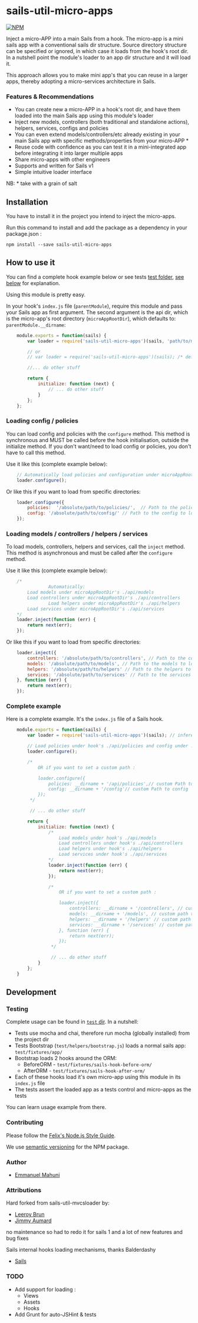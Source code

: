  # sails-util-micro-apps

[![NPM](https://nodei.co/npm/sails-util-micro-apps.png?downloads=true&downloadRank=true&stars=true)](https://nodei.co/npm/sails-util-micro-apps/)

Inject a micro-APP into a main Sails from a hook. The micro-app is a mini sails app with a conventional sails dir structure. Source directory structure can be specified or ignored, in which case it loads from the hook's root dir. In a nutshell point the module's loader to an app dir structure and it will load it.

This approach allows you to make mini app's that you can reuse in a larger apps, thereby adopting a micro-services architecture in Sails.

### Features & Recommendations
- You can create new a micro-APP in a hook's root dir, and have them loaded into the main Sails app using this module's loader
- Inject new models, controllers (both traditional and standalone actions), helpers, services, configs and policies
- You can even extend models/controllers/etc already existing in your main Sails app with specific methods/properties from your micro-APP *
- Reuse code with confidence as you can test it in a mini-integrated app before integrating it into larger multiple apps
- Share micro-apps with other engineers
- Supports and written for Sails v1
- Simple intuitive loader interface

NB: * take with a grain of salt

## Installation

You have to install it in the project you intend to inject the micro-apps.

Run this command to install and add the package as a dependency in your package.json :

```cli
npm install --save sails-util-micro-apps
```

## How to use it

You can find a complete hook example below or see tests [test folder](https://github.com/emahuni/sails-util-micro-apps/tree/master/test), [see below](#testing) for explanation.

Using this module is pretty easy.

In your hook's `index.js` file (`parentModule`), require this module and pass your Sails app as first argument. The second argument is the api dir, which is the micro-app's root directory (`microAppRootDir`), which defaults to: `parentModule.__dirname`:
```js
    module.exports = function(sails) {
        var loader = require('sails-util-micro-apps')(sails, 'path/to/micro-app/rootdir/');

        // or
        // var loader = require('sails-util-micro-apps')(sails); /* defaults to this __dirname */

        //... do other stuff

        return {
            initialize: function (next) {
                // ... do other stuff
            }
        };
    };
```

### Loading config / policies

You can load config and policies with the `configure` method.
This method is synchronous and MUST be called before the hook initialisation, outside the initialize method.
If you don't want/need to load config or policies, you don't have to call this method.

Use it like this (complete example below):
```js
    // Automatically load policies and configuration under microAppRootDir's (see above for definition) ./api/policies and ./config/
    loader.configure();
```
Or like this if you want to load from specific directories:
```js
    loader.configure({
        policies:  '/absolute/path/to/policies/',  // Path to the policies to load, it must be absolute
        config: '/absolute/path/to/config/' // Path to the config to load, it must be absolute
    });
```

### Loading models / controllers / helpers / services

To load models, controllers, helpers and services, call the `inject` method.
This method is asynchronous and must be called after the `configure` method.

Use it like this (complete example below):
```js
    /*
				Automatically:
        Load models under microAppRootDir's ./api/models
        Load controllers under microAppRootDir's ./api/controllers
				Load helpers under microAppRootDir's ./api/helpers
        Load services under microAppRootDir's ./api/services
    */
    loader.inject(function (err) {
        return next(err);
    });
```
Or like this if you want to load from specific directories:
```js
    loader.inject({
        controllers: '/absolute/path/to/controllers', // Path to the controllers to load, it must be absolute
        models: '/absolute/path/to/models', // Path to the models to load, it must be absolute
        helpers: '/absolute/path/to/helpers' // Path to the helpers to load, it must be absolute
        services: '/absolute/path/to/services' // Path to the services to load, it must be absolute
    }, function (err) {
        return next(err);
    });
```

### Complete example

Here is a complete example. It's the `index.js` file of a Sails hook.
```js
    module.exports = function(sails) {
        var loader = require('sails-util-micro-apps')(sails); // infere the root micro-app dir automatically

        // Load policies under hook's ./api/policies and config under ./config
        loader.configure();

        /*
            OR if you want to set a custom path :

            loader.configure({
                policies: __dirname + '/api/policies',// custom Path to policies
                config: __dirname + '/config'// custom Path to config
            });
         */

         // ... do other stuff

        return {
            initialize: function (next) {
                /*
                    Load models under hook's ./api/models
                    Load controllers under hook's ./api/controllers
                    Load helpers under hook's ./api/helpers
                    Load services under hook's ./api/services
                */
                loader.inject(function (err) {
                    return next(err);
                });

                /*
                    OR if you want to set a custom path :

                    loader.inject({
                        controllers: __dirname + '/controllers', // custom path to controllers
                        models: __dirname + '/models', // custom path to models
                        helpers: __dirname + '/helpers' // custom path to helpers
                        services: __dirname + '/services' // custom path to services
                    }, function (err) {
                        return next(err);
                    });
                 */

                 // ... do other stuff
            }
        };
    }
```

## Development

### Testing

Complete usage can be found in [`test` dir](https://github.com/emahuni/sails-util-micro-apps/tree/master/test). In a nutshell:
- Tests use mocha and chai, therefore run mocha (globally installed) from the project dir
- Tests Bootstrap (`test/helpers/bootstrap.js`) loads a normal sails app: `test/fixtures/app/`
- Bootstrap loads 2 hooks around the ORM:
  - BeforeORM - `test/fixtures/sails-hook-before-orm/`
  - AfterORM - `test/fixtures/sails-hook-after-orm/`
- Each of these hooks load it's own micro-app using this module in its `index.js` file
- The tests assert the loaded app as a tests control and micro-apps as the tests

You can learn usage example from there.

### Contributing

Please follow the [Felix's Node.js Style Guide](https://github.com/felixge/node-style-guide).

We use [semantic versioning](https://docs.npmjs.com/getting-started/semantic-versioning) for the NPM package.

### Author

- [Emmanuel Mahuni](https://github.com/emahuni)


### Attributions

Hard forked from sails-util-mvcsloader by:

- [Leeroy Brun](https://github.com/leeroybrun)
- [Jimmy Aumard](https://github.com/jaumard)

no maintenance so had to redo it for sails 1 and a lot of new features and bug fixes

Sails internal hooks loading mechanisms, thanks Balderdashy

- [Sails](https://github.com/balderdashy/sails)


### TODO
- Add support for loading :
    - Views
    - Assets
    - Hooks
- Add Grunt for auto-JSHint & tests